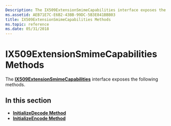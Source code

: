 ```yaml
---
Description: The IX509ExtensionSmimeCapabilities interface exposes the following methods.
ms.assetid: AEB71E7C-E6B2-43BB-99DC-5B3E841BBB03
title: IX509ExtensionSmimeCapabilities Methods
ms.topic: reference
ms.date: 05/31/2018
---
```


# IX509ExtensionSmimeCapabilities Methods

The [**IX509ExtensionSmimeCapabilities**](/windows/desktop/api/CertEnroll/nn-certenroll-ix509extensionsmimecapabilities) interface exposes the following methods.

## In this section

-   [**InitializeDecode Method**](/windows/desktop/api/CertEnroll/nf-certenroll-ix509extensionsmimecapabilities-initializedecode)
-   [**InitializeEncode Method**](/windows/desktop/api/CertEnroll/nf-certenroll-ix509extensionsmimecapabilities-initializeencode)

 

 



